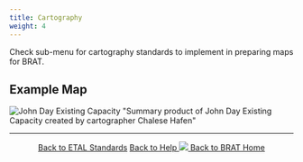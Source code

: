 ```yaml
---
title: Cartography
weight: 4
---
```


Check sub-menu for cartography standards to implement in preparing maps for BRAT.

## Example Map

![John Day Existing Capacity](C:\Users\Ma697\Desktop\CartographicStandards\Github\Documentation\Assests\Images\John_Day_Existing_Capacity.png)
"Summary product of John Day Existing Capacity created by cartographer Chalese Hafen"


------
<div align="center">
	<a class="hollow button" href="{{ site.baseurl }}/Documentation/Standards"><i class = "fa fa-check-square-o"></i> Back to ETAL Standards</a>
	<a class="hollow button" href="{{ site.baseurl }}/Documentation"><i class="fa fa-info-circle"></i> Back to Help </a>
	<a class="hollow button" href="{{ site.baseurl }}/"><img src="{{ site.baseurl }}/assets/images/favicons/favicon-16x16.png">  Back to BRAT Home </a>  
</div>
